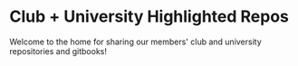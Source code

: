 # Club + University Highlighted Repos

Welcome to the home for sharing our members' club and university repositories and gitbooks! 
